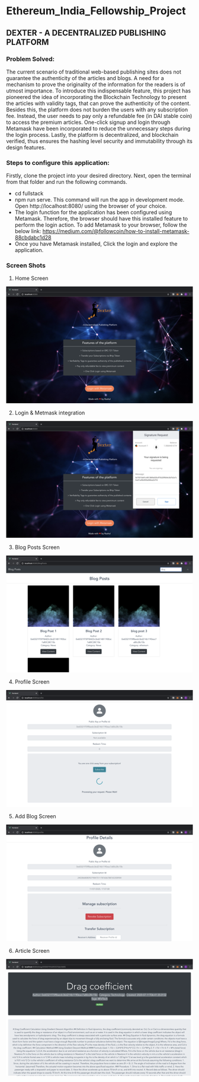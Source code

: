 # Ethereum_India_Fellowship_Project

## DEXTER - A DECENTRALIZED PUBLISHING PLATFORM

### Problem Solved: 
The current scenario of traditional web-based publishing sites does not guarantee the authenticity of the articles and blogs. 
A need for a mechanism to prove the originality of the information for the readers is of utmost importance. 
To introduce this indispensable feature, this project has pioneered the idea of incorporating the Blockchain Technology to present the articles with validity tags, that can prove the authenticity of the content. 
Besides this, the platform does not burden the users with any subscription fee. Instead, the user needs to pay only a refundable fee (in DAI stable coin) to access the premium articles. 
One-click signup and login through Metamask have been incorporated to reduce the unnecessary steps during the login process. 
Lastly, the platform is decentralized, and blockchain verified, thus ensures the hashing level security and immutability through its design features.

### Steps to configure this application:
Firstly, clone the project into your desired directory. Next, open the terminal from that folder and run the following commands.
- cd fullstack
- npm run serve. 
  This command will run the app in development mode. Open http://localhost:8080/ using the browser of your choice. 
- The login function for the application has been configured using Metamask. Therefore, the browser should have this installed feature to perform the login action. To add Metamask to your browser, follow the below link: https://medium.com/@followcoin/how-to-install-metamask-88cbdabc1d28
- Once you have Metamask installed, Click the login and explore the application. 

### Screen Shots

1. Home Screen

![](images/Screenshot-1.png)

2. Login & Metmask integration

![](images/Screenshot-6.png)

3. Blog Posts Screen

![](images/Screenshot-2.png)

4. Profile Screen

![](images/Screenshot-3.png)

5. Add Blog Screen

![](images/Screenshot-4.png)

6. Article Screen

![](images/Screenshot-5.png)

